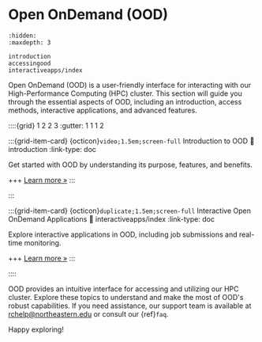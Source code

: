 # Open OnDemand (OOD)

```{toctree}
:hidden:
:maxdepth: 3

introduction
accessingood
interactiveapps/index
```

Open OnDemand (OOD) is a user-friendly interface for interacting with our High-Performance Computing (HPC) cluster. This section will guide you through the essential aspects of OOD, including an introduction, access methods, interactive applications, and advanced features.

<!-- ::::{grid} 3

:::{grid-item-card} {ref}`using-ood`
:::
:::{grid-item-card} {ref}`access-ood`
:::
:::{grid-item-card} {ref}`Interactive OOD Apps <interactive-ood-apps>`
:::
:::: -->

::::{grid} 1 2 2 3
:gutter: 1 1 1 2

:::{grid-item-card} {octicon}`video;1.5em;screen-full` Introduction to OOD
:link: introduction
:link-type: doc

Get started with OOD by understanding its purpose, features, and benefits.

+++
[Learn more »](introduction)
:::

:::

:::{grid-item-card} {octicon}`duplicate;1.5em;screen-full` Interactive Open OnDemand Applications
:link: interactiveapps/index
:link-type: doc

Explore interactive applications in OOD, including job submissions and real-time monitoring.

+++
[Learn more »](interactiveapps/index)
:::

::::


OOD provides an intuitive interface for accessing and utilizing our HPC cluster. Explore these topics to understand and make the most of OOD's robust capabilities. If you need assistance, our support team is available at <rchelp@northeastern.edu> or consult our {ref}`faq`.

Happy exploring!
